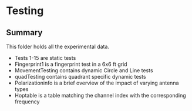 # Testing
## Summary
This folder holds all the experimental data. 
- Tests 1-15 are static tests
- Fingerprint1 is a fingerprint test in a 6x6 ft grid
- MovementTesting contains dynamic Circle and Line tests 
- quadTesting contains quadrant specific dynamic tests
- Polarizationinfo is a brief overview of the impact of varying antenna types
- Hoptable is a table matching the channel index with the corresponding frequency